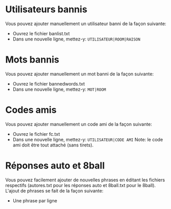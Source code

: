 Utilisateurs bannis
===================

Vous pouvez ajouter manuellement un utilisateur banni de la façon suivante:
- Ouvrez le fichier banlist.txt
- Dans une nouvelle ligne, mettez-y: `UTILISATEUR|ROOM|RAISON`

Mots bannis
===========

Vous pouvez ajouter manuellement un mot banni de la façon suivante:
- Ouvrez le fichier bannedwords.txt
- Dans une nouvelle ligne, mettez-y: `MOT|ROOM`

Codes amis
==========
Vous pouvez ajouter manuellement un code ami de la façon suivante:
- Ouvrez le fichier fc.txt
- Dans une nouvelle ligne, mettez-y: `UTILISATEUR|CODE AMI`
Note: le code ami doit être tout attaché (sans tirets).

Réponses auto et 8ball
=======================================================

Vous pouvez facilement ajouter de nouvelles phrases en éditant les fichiers respectifs 
(autores.txt pour les réponses auto et 8ball.txt pour le 8ball). L'ajout de phrases se
fait de la façon suivante:
- Une phrase par ligne
